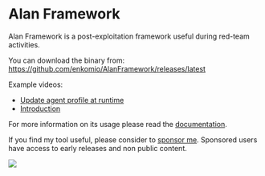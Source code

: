 # Alan Framework
Alan Framework is a post-exploitation framework useful during red-team activities. 

You can download the binary from: <a href="https://github.com/enkomio/AlanFramework/releases/latest">https://github.com/enkomio/AlanFramework/releases/latest</a>

Example videos: 

* <a href="https://www.youtube.com/watch?v=oLXYUCX7dVY">Update agent profile at runtime</a>
* <a href="https://www.youtube.com/watch?v=dgEBEAfEseY">Introduction</a>

For more information on its usage please read the <a href="https://github.com/enkomio/AlanFramework/blob/main/doc/Alan%20Documentation%20v2.0.500.23.pdf">documentation</a>.

If you find my tool useful, please consider to <a href="https://github.com/sponsors/enkomio">sponsor me</a>. Sponsored users have access to early releases and non public content.

<a href="https://www.youtube.com/watch?v=dgEBEAfEseY"><img src="https://raw.githubusercontent.com/enkomio/AlanFramework/main/images/Alan%202.0.png"></a>
